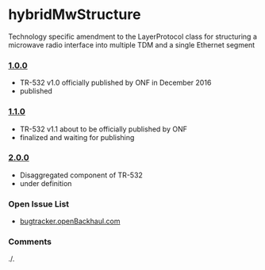 # hybridMwStructure
Technology specific amendment to the LayerProtocol class for structuring a microwave radio interface into multiple TDM and a single Ethernet segment 

### [1.0.0](../../tree/TR532v1_0)
- TR-532 v1.0 officially published by ONF in December 2016
- published

### [1.1.0](../../tree/TR532v1_1)
- TR-532 v1.1 about to be officially published by ONF
- finalized and waiting for publishing

### [2.0.0](../../tree/tsp)
- Disaggregated component of TR-532
- under definition

### Open Issue List
- [bugtracker.openBackhaul.com](https://bugtracker.openBackhaul.com)

### Comments
./.
